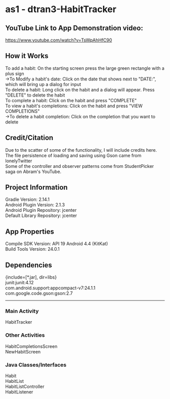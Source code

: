 # as1 - dtran3-HabitTracker

## YouTube Link to App Demonstration video:
https://www.youtube.com/watch?v=TsWpAhHfC90

## How it Works
To add a habit: On the starting screen press the large green rectangle with a plus sign <br>
->To Modify a habit's date: Click on the date that shows next to "DATE:", which will bring up a dialog for input <br>
To delete a habit: Long click on the habit and a dialog will appear. Press "DELETE" to delete the habit <br>
To complete a habit: Click on the habit and press "COMPLETE" <br>
To view a habit's completions: Click on the habit and press "VIEW COMPLETIONS" <br>
->To delete a habit completion: Click on the completion that you want to delete

## Credit/Citation
Due to the scatter of some of the functionality, I will include credits here. <br>
The file persistence of loading and saving using Gson came from lonelyTwitter <br>
Some of the controller and observer patterns come from StudentPicker saga on Abram's YouTube.

## Project Information
Gradle Version: 2.14.1 <br>
Android Plugin Version: 2.1.3 <br>
Android Plugin Repository: jcenter <br>
Default Library Repository: jcenter

## App Properties
Compile SDK Version: API 19 Android 4.4 (KitKat) <br>
Build Tools Version: 24.0.1

## Dependencies
{include=[*.jar], dir=libs} <br>
junit:junit:4.12 <br>
com.android.support:appcompact-v7:24.1.1 <br>
com.google.code.gson:gson:2.7

---

### Main Activity
HabitTracker

### Other Activities
HabitCompletionsScreen <br>
NewHabitScreen

### Java Classes/Interfaces
Habit <br>
HabitList <br>
HabitListController <br>
HabitListener


